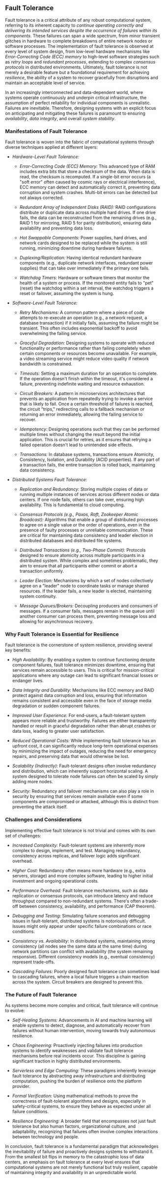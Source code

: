 
## Fault Tolerance

Fault tolerance is a critical attribute of any robust computational system, referring to its inherent
capacity to *continue operating correctly and delivering its intended services despite the occurrence
of failures within its components*. These failures can span a wide spectrum, from minor transient
glitches in hardware to complete breakdowns of entire network nodes or software processes. The implementation
of fault tolerance is observed at every level of system design, from low-level hardware mechanisms
like *Error-Correcting Code (ECC) memory* to high-level software strategies such as *retry loops* and
*redundant processes*, extending to complex *consensus protocols* in distributed environments. Ultimately,
fault tolerance is not merely a desirable feature but a foundational requirement for achieving *resilience*,
the ability of a system to recover gracefully from disruptions and maintain an acceptable level of service.

In an increasingly interconnected and data-dependent world, where systems operate continuously and underpin
critical infrastructure, the assumption of perfect reliability for individual components is unrealistic.
Failures are inevitable. Therefore, designing systems with an explicit focus on anticipating and mitigating
these failures is paramount to ensuring *availability*, *data integrity*, and overall *system stability*.


### Manifestations of Fault Tolerance

Fault tolerance is woven into the fabric of computational systems through diverse techniques applied at
different layers:

* *Hardware-Level Fault Tolerance:*

    * *Error-Correcting Code (ECC) Memory:* This advanced type of RAM includes extra bits that store a
      checksum of the data. When data is read, the checksum is recomputed. If a single-bit error occurs
      (a "soft error" often caused by cosmic rays or electrical interference), ECC memory can detect
      and automatically correct it, preventing data corruption and system crashes. Multi-bit errors can
      be detected but not always corrected.

    * *Redundant Array of Independent Disks (RAID):* RAID configurations distribute or duplicate data
      across multiple hard drives. If one drive fails, the data can be reconstructed from the remaining
      drives (e.g., RAID 1 for mirroring, RAID 5 for parity distribution), ensuring data availability
      and preventing data loss.

    * *Hot Swappable Components:* Power supplies, hard drives, and network cards designed to be replaced
      while the system is still running, minimizing downtime during hardware failures.

    * *Duplexing/Replication:* Having identical redundant hardware components (e.g., duplicate network
      interfaces, redundant power supplies) that can take over immediately if the primary one fails.

    * *Watchdog Timers:* Hardware or software timers that monitor the health of a system or process. If
      the monitored entity fails to "pet" (reset) the watchdog within a set interval, the watchdog triggers
      a reset or failover, assuming the system is hung.

* *Software-Level Fault Tolerance:*

    * *Retry Mechanisms:* A common pattern where a piece of code attempts to re-execute an operation
      (e.g., a network request, a database transaction) if it initially fails, assuming the failure might
      be transient. This often includes exponential backoff to avoid overwhelming the failing service.

    * *Graceful Degradation:* Designing systems to operate with reduced functionality or performance
      rather than failing completely when certain components or resources become unavailable. For example,
      a video streaming service might reduce video quality if network bandwidth is constrained.

    * *Timeouts:* Setting a maximum duration for an operation to complete. If the operation doesn't finish
      within the timeout, it's considered a failure, preventing indefinite waiting and resource exhaustion.

    * *Circuit Breakers:* A pattern in microservices architectures that prevents an application from
      repeatedly trying to invoke a service that is likely to fail. Once a certain threshold of failures
      is reached, the circuit "trips," redirecting calls to a fallback mechanism or returning an error
      immediately, allowing the failing service to recover.

    * *Idempotency:* Designing operations such that they can be performed multiple times without changing
      the result beyond the initial application. This is crucial for retries, as it ensures that retrying
      a failed operation doesn't lead to unintended side effects.

    * *Transactions:* In database systems, transactions ensure Atomicity, Consistency, Isolation, and
      Durability (ACID properties). If any part of a transaction fails, the entire transaction is rolled
      back, maintaining data consistency.

* *Distributed Systems Fault Tolerance:*

    * *Replication and Redundancy:* Storing multiple copies of data or running multiple instances of
      services across different nodes or data centers. If one node fails, others can take over, ensuring
      high availability. This is fundamental to cloud computing.

    * *Consensus Protocols (e.g., Paxos, Raft, Zookeeper Atomic Broadcast):* Algorithms that enable a
      group of distributed processes to agree on a single value or the order of operations, even in the
      presence of faulty processes or unreliable communication. These are critical for maintaining data
      consistency and leader election in distributed databases and distributed file systems.

    * *Distributed Transactions (e.g., Two-Phase Commit):* Protocols designed to ensure atomicity across
      multiple participants in a distributed system. While complex and sometimes problematic, they aim
      to ensure that all participants either commit or abort a transaction uniformly.

    * *Leader Election:* Mechanisms by which a set of nodes collectively agree on a "leader" node to
      coordinate tasks or manage shared resources. If the leader fails, a new leader is elected,
      maintaining system continuity.

    * *Message Queues/Brokers:* Decoupling producers and consumers of messages. If a consumer fails,
    messages remain in the queue until another consumer can process them, preventing message loss and
    allowing for asynchronous recovery.


### Why Fault Tolerance is Essential for Resilience

Fault tolerance is the cornerstone of system resilience, providing several key benefits:

* *High Availability:* By enabling a system to continue functioning despite component failures,
  fault tolerance minimizes downtime, ensuring that services remain accessible to users. This is
  critical for mission-critical applications where any outage can lead to significant financial
  losses or endanger lives.

* *Data Integrity and Durability:* Mechanisms like ECC memory and RAID protect against data corruption
  and loss, ensuring that information remains consistent and accessible even in the face of storage
  media degradation or sudden component failures.

* *Improved User Experience:* For end-users, a fault-tolerant system appears more reliable and trustworthy.
  Failures are either transparently handled or result in graceful degradation rather than abrupt crashes
  or data loss, leading to greater user satisfaction.

* *Reduced Operational Costs:* While implementing fault tolerance has an upfront cost, it can significantly
  reduce long-term operational expenses by minimizing the impact of outages, reducing the need for emergency
  repairs, and preserving data that would otherwise be lost.

* *Scalability (Indirectly):* Fault-tolerant designs often involve redundancy and distribution, which can
  inherently support horizontal scaling. A system designed to tolerate node failures can often be scaled
  by simply adding more nodes.

* *Security:* Redundancy and failover mechanisms can also play a role in security by ensuring that services
  remain available even if some components are compromised or attacked, although this is distinct from
  preventing the attack itself.


### Challenges and Considerations

Implementing effective fault tolerance is not trivial and comes with its own set of challenges:

* *Increased Complexity:* Fault-tolerant systems are inherently more complex to design, implement,
  and test. Managing redundancy, consistency across replicas, and failover logic adds significant
  overhead.

* *Higher Cost:* Redundancy often means more hardware (e.g., extra servers, storage) and more complex
  software, leading to higher initial investment and ongoing operational costs.

* *Performance Overhead:* Fault tolerance mechanisms, such as data replication or consensus protocols,
  can introduce latency and reduce throughput compared to non-redundant systems. There's often a
  trade-off between consistency, availability, and performance (CAP theorem).

* *Debugging and Testing:* Simulating failure scenarios and debugging issues in fault-tolerant,
  distributed systems is notoriously difficult. Issues might only appear under specific failure
  combinations or race conditions.

* *Consistency vs. Availability:* In distributed systems, maintaining strong consistency (all nodes
  see the same data at the same time) during network partitions can conflict with availability (the
  system remaining responsive). Different consistency models (e.g., eventual consistency) represent
  trade-offs.

* *Cascading Failures:* Poorly designed fault tolerance can sometimes lead to cascading failures,
  where a local failure triggers a chain reaction across the system. Circuit breakers are designed
  to prevent this.


### The Future of Fault Tolerance

As systems become more complex and critical, fault tolerance will continue to evolve:

* *Self-Healing Systems:* Advancements in AI and machine learning will enable systems to detect,
  diagnose, and automatically recover from failures without human intervention, moving towards
  truly autonomous resilience.

* *Chaos Engineering:* Proactively injecting failures into production systems to identify weaknesses
  and validate fault tolerance mechanisms before real incidents occur. This discipline is gaining
  significant traction in highly distributed environments.

* *Serverless and Edge Computing:* These paradigms inherently leverage fault tolerance by abstracting
  away infrastructure and distributing computation, pushing the burden of resilience onto the platform 
  provider.

* *Formal Verification:* Using mathematical methods to prove the correctness of fault-tolerant algorithms
  and designs, especially in safety-critical systems, to ensure they behave as expected under all failure
  conditions.

* *Resilience Engineering:* A broader field that encompasses not just fault tolerance but also human
  factors, organizational culture, and adaptability, recognizing that failures often involve complex
  interactions between technology and people.


In conclusion, fault tolerance is a fundamental paradigm that acknowledges the inevitability of failure and
proactively designs systems to withstand it. From the smallest bit flips in memory to the catastrophic loss
of data centers, an emphasis on fault tolerance at every level ensures that computational systems are not
merely functional but truly resilient, capable of maintaining integrity and availability in an unpredictable
world.


